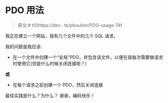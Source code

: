 # PDO 用法

> 原文:# t0]https://dev . to/pboullon/PDO-usage-74f

我正在建立一个网站，我有几个文件中的几个 SQL 请求。

我的问题是我应该:

*   在一个文件中创建一个“全局”PDO，并包含该文件，以便在我每次需要做请求时使用它(但是什么时候关闭连接呢？)

**或**

*   在每个请求之前创建一个 PDO，然后关闭连接

最佳实践是什么？为什么？
谢谢，编码快乐！